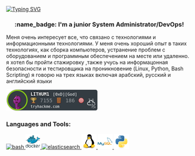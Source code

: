 [![Typing SVG](https://readme-typing-svg.herokuapp.com?font=Hack&color=%239315B7&lines=What's+up!+I'm+Nabil+-+aka+LITHUM1)](https://git.io/typing-svg)

<h3 align="center"> :name_badge: I'm a junior System Administrator/DevOps!</h3>

Меня очень интересует все, что связано с технологиями и
информационными технологиями. У меня очень хороший опыт в
таких технологиях, как сборка компьютеров, устранение
проблем с оборудованием и программным обеспечением на
месте или удаленно. я хотел бы пройти стажировку ,также учусь на информацонная
безопасности и тестировщика на проникновение (Linux, Python, Bash Scripting)
я говорю на трех языках включая арабский, русский и
английский языки


[![tryhackme stats](https://raw.githubusercontent.com/LITHUM1/LITHUM1/main/assets/thm_propic.png)][TryHackme]

<h3 align="left">Languages and Tools:</h3>
<p align="left"> <a href="https://www.gnu.org/software/bash/" target="_blank" rel="noreferrer">
<img src="https://www.vectorlogo.zone/logos/gnu_bash/gnu_bash-icon.svg" alt="bash" width="40" height="40"/>
</a> <a href="https://www.docker.com/" target="_blank" rel="noreferrer">
<img src="https://raw.githubusercontent.com/devicons/devicon/master/icons/docker/docker-original-wordmark.svg" alt="docker" width="40" height="40"/> 
</a> <a href="https://www.elastic.co" target="_blank" rel="noreferrer"> 
  <img src="https://www.vectorlogo.zone/logos/elastic/elastic-icon.svg" alt="elasticsearch" width="40" height="40"/> 
</a> <a href="https://www.linux.org/" target="_blank" rel="noreferrer"> 
  <img src="https://raw.githubusercontent.com/devicons/devicon/master/icons/linux/linux-original.svg" alt="linux" width="40" height="40"/> </a> 
  <a href="https://www.mysql.com/" target="_blank" rel="noreferrer"> <img src="https://raw.githubusercontent.com/devicons/devicon/master/icons/mysql/mysql-original-wordmark.svg" alt="mysql" width="40" height="40"/> 
  </a> <a href="https://www.python.org" target="_blank" rel="noreferrer">
  <img src="https://raw.githubusercontent.com/devicons/devicon/master/icons/python/python-original.svg" alt="python" width="40" height="40"/> </a> </p>







[tryhackme]: https://tryhackme.com/p/LITHUM1
